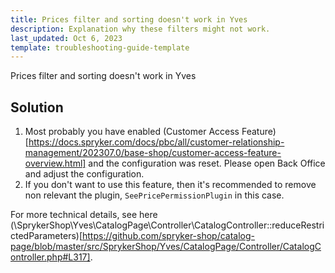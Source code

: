 ```yaml
---
title: Prices filter and sorting doesn't work in Yves
description: Explanation why these filters might not work.
last_updated: Oct 6, 2023
template: troubleshooting-guide-template
---
```


Prices filter and sorting doesn't work in Yves

## Solution

1. Most probably you have enabled (Customer Access Feature)[https://docs.spryker.com/docs/pbc/all/customer-relationship-management/202307.0/base-shop/customer-access-feature-overview.html] and the configuration was reset.
   Please open Back Office and adjust the configuration.
2. If you don't want to use this feature, then it's recommended to remove non relevant the plugin, `SeePricePermissionPlugin` in this case.

For more technical details, see here (\SprykerShop\Yves\CatalogPage\Controller\CatalogController::reduceRestrictedParameters)[https://github.com/spryker-shop/catalog-page/blob/master/src/SprykerShop/Yves/CatalogPage/Controller/CatalogController.php#L317]. 
